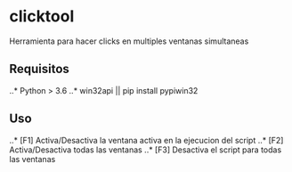 # clicktool
Herramienta para hacer clicks en multiples ventanas simultaneas


## Requisitos
..* Python > 3.6
..* win32api || pip install pypiwin32


## Uso
 ..* [F1] Activa/Desactiva la ventana activa en la ejecucion del script
 ..* [F2] Activa/Desactiva todas las ventanas 
 ..* [F3] Desactiva el script para todas las ventanas